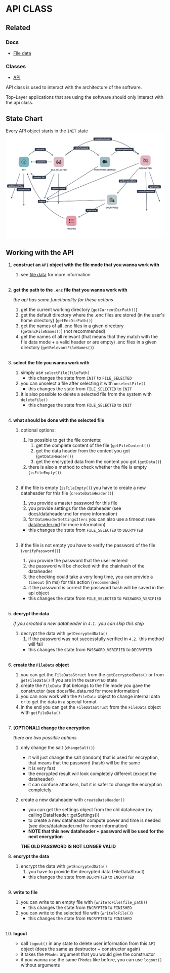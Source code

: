 # API CLASS
## Related
### Docs
- [File data](/docs/file_data.md)
### Classes
- [API](/include/api.h)

API class is used to interact with the architecture of the software.

Top-Layer applications that are using the software should only interact with the api class.

## State Chart
Every API object starts in the `INIT` state
![](api_state.png)

## Working with the API
1. **construct an `API` object with the file mode that you wanna work with**
    1. see [file data](file_data.md#file-data-modes-list) for more information
<br/><br/>

1. **get the path to the `.enc` file that you wanna work with**

    *the api has some functionality for these actions*
    1. get the current working directory (`getCurrentDirPath()`)
    1. get the default directory where the .enc files are stored (in the user's home directory) (`getEncDirPath()`)
    1. get the names of all .enc files in a given directory (`getEncFileNames()`) (not recommended)
    1. get the names of all relevant (that means that they match with the file data mode + a valid header or are empty) .enc files in a given directory (`getRelevantFileNames()`)
<br/><br/>

1. **select the file you wanna work with**
    1. simply use `selectFile(filePath)` 
        - this changes the state from `INIT` to `FILE_SELECTED`
    1. you can unselect a file after selecting it with `unselectFile()`
        - this changes the state from `FILE_SELECTED` to `INIT`
    1. it is also possible to delete a selected file from the system with `deleteFile()`
        - this changes the state from `FILE_SELECTED` to `INIT`
<br/><br/>

1. **what should be done with the selected file**
    1. optional options:
        1. its possible to get the file contents:
            1. get the complete content of the file (`getFileContent()`)
            1. get the data header from the content you got (`getDataHeader()`)
            1. get the encrypted data from the content you got (`getData()`)
        1. there is also a method to check whether the file is empty (`isFileEmpty()`)
        <br/><br/>
    1. if the file is empty (`isFileEmpty()`) you have to create a new dataheader for this file (`createDataHeader()`)
        1. you provide a master password for this file
        1. you provide settings for the dataheader (see docs/dataheader.md for more information)
        1. for `DataHeaderSettingsIters` you can also use a timeout (see [dataheader.md](dataheader.md) for more information)
        - this changes the state from `FILE_SELECTED` to `DECRYPTED`
    <br/><br/>

    1. if the file is not empty you have to verify the password of the file (`verifyPassword()`)
        1. you provide the password that the user entered
        1. the password will be checked with the chainhash of the dataheader
        1. the checking could take a very long time, you can provide a `timeout` (in ms) for this action (`recommended`)
        1. if the password is correct the password hash will be saved in the api object
        - this changes the state from `FILE_SELECTED` to `PASSWORD_VERIFIED`
<br/><br/>

1. **decrypt the data**
    
    *if you created a new dataheader in `4.1.` you can skip this step*
    1. decrypt the data with `getDecryptedData()`
        1. if the password was not successfully verified in `4.2.` this method will fail
        - this changes the state from `PASSWORD_VERIFIED` to `DECRYPTED`
<br/><br/>

1. **create the `FileData` object**
    1. you can get the `FileDataStruct` from the `getDecryptedData()` or from `getFileData()` if you are in the `DECRYPTED` state
    1. create the `FileData` that belongs to the file mode you gave the constructor (see docs/file_data.md for more information)
    1. you can now work with the `FileData` object to change internal data or to get the data in a special format
    1. in the end you can get the `FileDataStruct` from the `FileData` object with `getFileData()`
<br/><br/>

1. **[OPTIONAL] change the encryption**
    
    *there are two possible options*
    1. only change the salt (`changeSalt()`)
        - it will just change the salt (random) that is used for encryption, that means that the password (hash) will be the same
        - it is very fast
        - the encrypted result will look completely different (except the dataheader)
        - it can confuse attackers, but it is safer to change the encryption completely

    1. create a new dataheader with `createDataHeader()`
        - you can get the settings object from the old dataheader (by calling DataHeader::getSettings())
        - to create a new dataheader compute power and time is needed (see docs/dataheader.md for more information)
        - **NOTE that this new dataheader + password will be used for the next encryption**
    
        **THE OLD PASSWORD IS NOT LONGER VALID**

1. **encrypt the data**
    1. encrypt the data with `getEncryptedData()`
        1. you have to provide the decrypted data (FileDataStruct)
        - this changes the state from `DECRYPTED` to `ENCRYPTED`
<br/><br/>

1. **write to file**
    1. you can write to an empty file with (`writeToFile(file_path)`)
        - this changes the state from `ENCRYPTED` to `FINISHED`
    1. you can write to the selected file with (`writeToFile()`)
        - this changes the state from `ENCRYPTED` to `FINISHED`
<br/><br/>

1. **logout**
    - call `logout()` in any state to delete user information from this `API` object (does the same as destructor + constructor again)
    - it takes the `FModes` argument that you would give the constructor
    - if you wanna use the same `FModes` like before, you can use `logout()` without arguments
